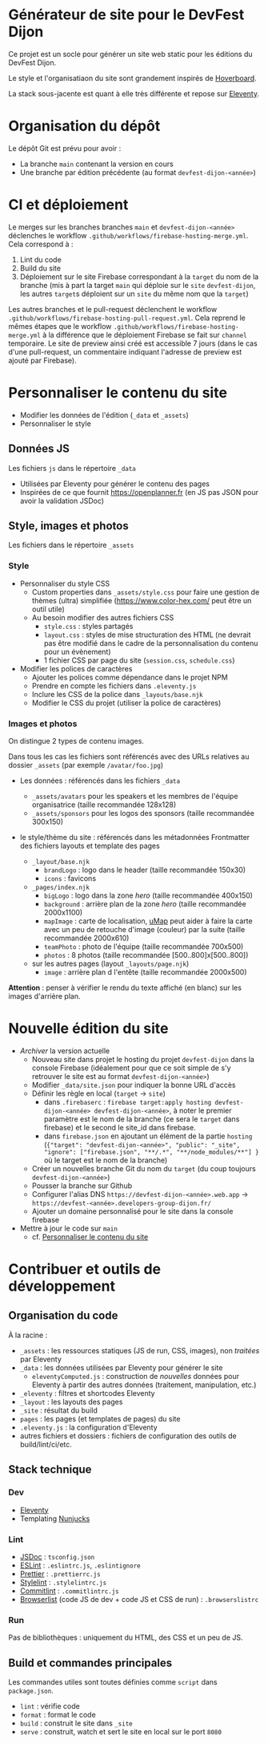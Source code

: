 # Générateur de site pour le DevFest Dijon

Ce projet est un socle pour générer un site web static pour les éditions du DevFest Dijon.

Le style et l'organisatiaon du site sont grandement inspirés de [Hoverboard](https://github.com/gdg-x/hoverboard).

La stack sous-jacente est quant à elle très différente et repose sur [Eleventy](https://www.11ty.dev/).

# Organisation du dépôt

Le dépôt Git est prévu pour avoir :

- La branche `main` contenant la version en cours
- Une branche par édition précédente (au format `devfest-dijon-<année>`)

# CI et déploiement

Le merges sur les branches branches `main` et `devfest-dijon-<année>` déclenches le workflow `.github/workflows/firebase-hosting-merge.yml`.
Cela correspond à :

1. Lint du code
2. Build du site
3. Déploiement sur le site Firebase correspondant à la `target` du nom de la branche (mis à part la target `main` qui déploie sur le `site` `devfest-dijon`, les autres `target`s déploient sur un `site` du même nom que la `target`)

Les autres branches et le pull-request déclenchent le workflow `.github/workflows/firebase-hosting-pull-request.yml`.
Cela reprend le mêmes étapes que le workflow `.github/workflows/firebase-hosting-merge.yml` à la différence que le déploiement Firebase se fait sur `channel` temporaire.
Le site de preview ainsi créé est accessible 7 jours (dans le cas d'une pull-request, un commentaire indiquant l'adresse de preview est ajouté par Firebase).

# Personnaliser le contenu du site

- Modifier les données de l'édition (`_data` et `_assets`)
- Personnaliser le style

## Données JS

Les fichiers `js` dans le répertoire `_data`

- Utilisées par Eleventy pour générer le contenu des pages
- Inspirées de ce que fournit https://openplanner.fr (en JS pas JSON pour avoir la validation JSDoc)

## Style, images et photos

Les fichiers dans le répertoire `_assets`

### Style

- Personnaliser du style CSS
  - Custom properties dans `_assets/style.css` pour faire une gestion de thèmes (ultra) simplifiée (https://www.color-hex.com/ peut être un outil utile)
  - Au besoin modifier des autres fichiers CSS
    - `style.css` : styles partagés
    - `layout.css` : styles de mise structuration des HTML (ne devrait pas être modifié dans le cadre de la personnalisation du contenu pour un évènement)
    - 1 fichier CSS par page du site (`session.css`, `schedule.css`)
- Modifier les polices de caractères
  - Ajouter les polices comme dépendance dans le projet NPM
  - Prendre en compte les fichiers dans `.eleventy.js`
  - Inclure les CSS de la police dans `_layouts/base.njk`
  - Modifier le CSS du projet (utiliser la police de caractères)

### Images et photos

On distingue 2 types de contenu images.

Dans tous les cas les fichiers sont référencés avec des URLs relatives au dossier `_assets` (par exemple `/avatar/foo.jpg`)

- Les données : référencés dans les fichiers `_data`

  - `_assets/avatars` pour les speakers et les membres de l'équipe organisatrice (taille recommandée 128x128)
  - `_assets/sponsors` pour les logos des sponsors (taille recommandée 300x150)

- le style/thème du site : référencés dans les métadonnées Frontmatter des fichiers layouts et template des pages
  - `_layout/base.njk`
    - `brandLogo` : logo dans le header (taille recommandée 150x30)
    - `icons` : favicons
  - `_pages/index.njk`
    - `bigLogo` : logo dans la zone _hero_ (taille recommandée 400x150)
    - `background` : arrière plan de la zone _hero_ (taille recommandée 2000x1100)
    - `mapImage` : carte de localisation, [uMap](https://umap.openstreetmap.fr/fr/map/new/#5/45.136/-1.187) peut aider à faire la carte avec un peu de retouche d'image (couleur) par la suite (taille recommandée 2000x610)
    - `teamPhoto` : photo de l'équipe (taille recommandée 700x500)
    - `photos` : 8 photos (taille recommandée [500..800]x[500..800])
  - sur les autres pages (layout `_layouts/page.njk`)
    - `image` : arrière plan d l'entête (taille recommandée 2000x500)

**Attention** : penser à vérifier le rendu du texte affiché (en blanc) sur les images d'arrière plan.

# Nouvelle édition du site

- _Archiver_ la version actuelle
  - Nouveau site dans projet le hosting du projet `devfest-dijon` dans la console Firebase (idéalement pour que ce soit simple de s'y retrouver le site est au format `devfest-dijon-<année>`)
  - Modifier `_data/site.json` pour indiquer la bonne URL d'accès
  - Définir les règle en local (`target` → `site`)
    - dans `.firebaserc` : `firebase target:apply hosting devfest-dijon-<année> devfest-dijon-<année>`, à noter le premier paramètre est le nom de la branche (ce sera le `target` dans firebase) et le second le site_id dans firebase.
    - dans `firebase.json` en ajoutant un élément de la partie `hosting` (`{"target": "devfest-dijon-<année>", "public": "_site", "ignore": ["firebase.json", "**/.*", "**/node_modules/**"] }` où le target est le nom de la branche)
  - Créer un nouvelles branche Git du nom du `target` (du coup toujours `devfest-dijon-<année>`)
  - Pousser la branche sur Github
  - Configurer l'alias DNS `https://devfest-dijon-<année>.web.app` → `https://devfest-<année>.developers-group-dijon.fr/`
  - Ajouter un domaine personnalisé pour le site dans la console firebase
- Mettre à jour le code sur `main`
  - cf. [Personnaliser le contenu du site](#personnaliser-le-contenu-du-site)

# Contribuer et outils de développement

## Organisation du code

À la racine :

- `_assets` : les ressources statiques (JS de run, CSS, images), non _traitées_ par Eleventy
- `_data` : les données utilisées par Eleventy pour générer le site
  - `eleventyComputed.js` : construction de _nouvelles_ données pour Eleventy à partir des autres données (traitement, manipulation, etc.)
- `_eleventy` : filtres et shortcodes Eleventy
- `_layout` : les layouts des pages
- `_site` : résultat du build
- `pages` : les pages (et templates de pages) du site
- `.eleventy.js` : la configuration d'Eleventy
- autres fichiers et dossiers : fichiers de configuration des outils de build/lint/ci/etc.

## Stack technique

### Dev

- [Eleventy](https://www.11ty.dev/)
- Templating [Nunjucks](https://mozilla.github.io/nunjucks/)

### Lint

- [JSDoc](https://jsdoc.app/) : `tsconfig.json`
- [ESLint](https://eslint.org/) : `.eslintrc.js`, `.eslintignore`
- [Prettier](https://prettier.io/) : `.prettierrc.js`
- [Stylelint](https://stylelint.io/) : `.stylelintrc.js`
- [Commitlint](https://commitlint.js.org/) : `.commitlintrc.js`
- [Browserlist](https://browsersl.ist/) (code JS de dev + code JS et CSS de run) : `.browserslistrc`

### Run

Pas de bibliothèques : uniquement du HTML, des CSS et un peu de JS.

## Build et commandes principales

Les commandes utiles sont toutes définies comme `script` dans `package.json`.

- `lint` : vérifie code
- `format` : format le code
- `build` : construit le site dans `_site`
- `serve` : construit, watch et sert le site en local sur le port `8080`
